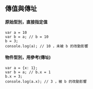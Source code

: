 ## 傳值與傳址
#### 原始型別，直接指定值
```
var a = 10
var b = a; // b = 10
b = 3;
console.log(a); // 10 ，未被 b 的改動影響
```
#### 物件型別，用參考(傳址)
```
var a = {x: 1};
var b = a; // b.x = 1
b.x = 3;
console.log(a.x); // 3 ，被 b 的改動影響
```